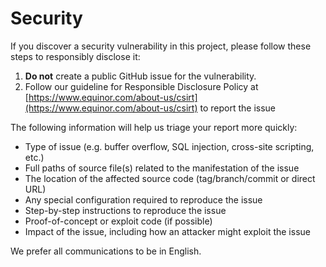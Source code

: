 # Security

If you discover a security vulnerability in this project, please follow these steps to responsibly disclose it:

1. **Do not** create a public GitHub issue for the vulnerability.
2. Follow our guideline for Responsible Disclosure Policy at
   [https://www.equinor.com/about-us/csirt](https://www.equinor.com/about-us/csirt) to report the issue

The following information will help us triage your report more quickly:

- Type of issue (e.g. buffer overflow, SQL injection, cross-site scripting, etc.)
- Full paths of source file(s) related to the manifestation of the issue
- The location of the affected source code (tag/branch/commit or direct URL)
- Any special configuration required to reproduce the issue
- Step-by-step instructions to reproduce the issue
- Proof-of-concept or exploit code (if possible)
- Impact of the issue, including how an attacker might exploit the issue

We prefer all communications to be in English.
